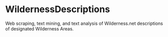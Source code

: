 # WildernessDescriptions
Web scraping, text mining, and text analysis of Wilderness.net descriptions of designated Wilderness Areas.
